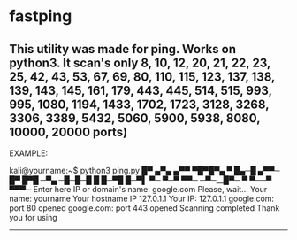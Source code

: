 # fastping
This utility was made for ping.
Works on python3.
It scan's only 8, 10, 12, 20, 21, 22, 23, 25, 42, 43, 53, 67, 69, 80, 110, 115, 123, 137, 138, 139, 143, 145, 161, 179, 443, 445, 514, 515, 993, 995, 1080, 1194, 1433, 1702, 1723, 3128, 3268, 3306, 3389, 5432, 5060, 5900, 5938, 8080, 10000, 20000 ports)
-------------------------------------------------------
EXAMPLE:

kali@yourname:~$ python3 ping.py
█▀ ▄▀▄ ▄▀▀ ▀█▀__█▀▄ ▀ █▄─█ ▄▀▀─
█▀ █▀█ ─▀▄ ─█─__█─█ █ █─▀█ █─▀▌
▀─ ▀─▀ ▀▀─ ─▀─__█▀─ ▀ ▀──▀ ▀▀▀─
Enter here IP or domain's name: google.com
Please, wait...
Your name: yourname
Your hostname IP 127.0.1.1
Your IP: 127.0.1.1
google.com: port 80 opened
google.com: port 443 opened
Scanning completed
Thank you for using

-------------------------------------------------------

